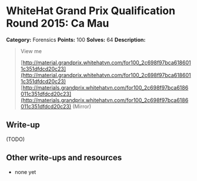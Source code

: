 # WhiteHat Grand Prix Qualification Round 2015: Ca Mau

**Category:** Forensics
**Points:** 100
**Solves:** 64
**Description:**

> View me
> 
> [http://material.grandprix.whitehatvn.com/for100_2c698f97bca6186011c351dfdcd20c23](http://material.grandprix.whitehatvn.com/for100_2c698f97bca6186011c351dfdcd20c23)
> [http://materials.grandprix.whitehatvn.com/for100_2c698f97bca6186011c351dfdcd20c23](http://materials.grandprix.whitehatvn.com/for100_2c698f97bca6186011c351dfdcd20c23) (Mirror)


## Write-up

(TODO)

## Other write-ups and resources

* none yet
